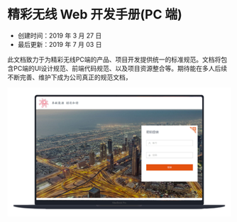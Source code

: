 # 精彩无线 Web 开发手册(PC 端)

- 创建时间：2019 年 3 月 27 日
- 最后更新：2019 年 7 月 03 日

<p>此文档致力于为精彩无线PC端的产品、项目开发提供统一的标准规范。文档将包含PC端的UI设计规范、前端代码规范、以及项目资源整合等。期待能在多人后续不断完善、维护下成为公司真正的规范文档，</p>

<img src="img/system.png" style="box-shadow:none">
